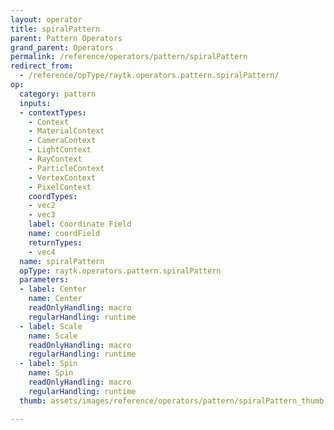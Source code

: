 ```yaml
---
layout: operator
title: spiralPattern
parent: Pattern Operators
grand_parent: Operators
permalink: /reference/operators/pattern/spiralPattern
redirect_from:
  - /reference/opType/raytk.operators.pattern.spiralPattern/
op:
  category: pattern
  inputs:
  - contextTypes:
    - Context
    - MaterialContext
    - CameraContext
    - LightContext
    - RayContext
    - ParticleContext
    - VertexContext
    - PixelContext
    coordTypes:
    - vec2
    - vec3
    label: Coordinate Field
    name: coordField
    returnTypes:
    - vec4
  name: spiralPattern
  opType: raytk.operators.pattern.spiralPattern
  parameters:
  - label: Center
    name: Center
    readOnlyHandling: macro
    regularHandling: runtime
  - label: Scale
    name: Scale
    readOnlyHandling: macro
    regularHandling: runtime
  - label: Spin
    name: Spin
    readOnlyHandling: macro
    regularHandling: runtime
  thumb: assets/images/reference/operators/pattern/spiralPattern_thumb.png

---
```

